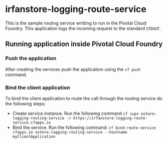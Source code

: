 irfanstore-logging-route-service
===============
This is the sample routing service writting to run in the Pivotal Cloud Foundry. This application logs the incoming request to the standard `STDOUT`.

## Running application inside Pivotal Cloud Foundry

### Push the application
After creating the services push the application using the `cf push` command. 

### Bind the client application
To bind the client application to route the call through the routing service do the following steps:
* Create service instance. Run the following command `cf cups ostore-logging-routing-service -r https://irfanstore-logging-route-service.cfapps.io` 
* Bind the service. Run the following command: `cf bind-route-service cfapps.io ostore-logging-routing-service --hostname myClientApplication`
